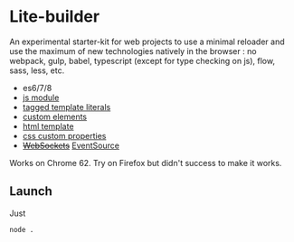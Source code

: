 # Lite-builder

An experimental starter-kit for web projects to use a minimal reloader and use the maximum of new technologies natively in the browser : no webpack, gulp, babel, typescript (except for type checking on js), flow, sass, less, etc.

* es6/7/8
* [js module](https://jakearchibald.com/2017/es-modules-in-browsers/)
* [tagged template literals](https://developer.mozilla.org/en-US/docs/Web/JavaScript/Reference/Template_literals#Tagged_template_literals)
* [custom elements](https://developer.mozilla.org/en-US/docs/Web/Web_Components/Custom_Elements)
* [html template](https://developer.mozilla.org/en-US/docs/Web/HTML/Element/template)
* [css custom properties](https://developer.mozilla.org/en-US/docs/Web/CSS/Using_CSS_variables)
* ~~[WebSockets](https://developer.mozilla.org/en-US/docs/Web/API/WebSockets_API)~~ [EventSource](https://developer.mozilla.org/en-US/docs/Web/API/EventSource)

Works on Chrome 62. Try on Firefox but didn't success to make it works.


## Launch

Just
```bash
node .
```
